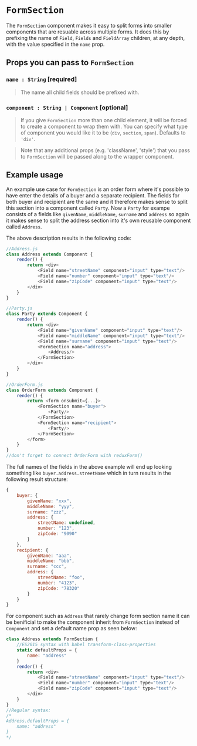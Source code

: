 # `FormSection`

The `FormSection` component makes it easy to split forms into smaller components that are resuable across multiple forms.
It does this by prefixing the name of `Field`, `Fields` and `FieldArray` children, at any depth, with the value specified in the `name` prop.

## Props you can pass to `FormSection`

### `name : String` [required]

> The name all child fields should be prefixed with. 

### `component : String | Component` [optional]

> If you give `FormSection` more than one child element, it will be forced to create a component
to wrap them with. You can specify what type of component you would like it to be (`div`,
`section`, `span`). Defaults to `'div'`.

> Note that any additional props (e.g. 'className', 'style') that you pass to `FormSection` will be
passed along to the wrapper component.

## Example usage

An example use case for `FormSection` is an order form where it's possible to have enter the details of a buyer and a separate recipient.
The fields for both buyer and recipient are the same and it therefore makes sense to split this section into a component called `Party`.
Now a `Party` for exampe consists of a fields like `givenName`, `middleName`, `surname` and `address` so again it makes sense to split 
the address section into it's own reusable component called `Address`.

The above description results in the following code:

```js
//Address.js
class Address extends Component {
    render() {
        return <div>
            <Field name="streetName" component="input" type="text"/>
            <Field name="number" component="input" type="text"/>
            <Field name="zipCode" component="input" type="text"/> 
        </div>
    }
}

//Party.js
class Party extends Component {
    render() {
        return <div>
            <Field name="givenName" component="input" type="text"/>
            <Field name="middleName" component="input" type="text"/>
            <Field name="surname" component="input" type="text"/>
            <FormSection name="address">
                <Address/>
            </FormSection>
        </div>
    }
}

//OrderForm.js
class OrderForm extends Component {
    render() {
        return <form onsubmit={...}>
            <FormSection name="buyer">
                <Party/>
            </FormSection>
            <FormSection name="recipient">
                <Party/>
            </FormSection>
        </form>
    }
}
//don't forget to connect OrderForm with reduxForm()
```

The full names of the fields in the above example will end up looking something like `buyer.address.streetName` which in turn results in 
the following result structure:
```js
{
    buyer: {
        givenName: "xxx",
        middleName: "yyy",
        surname: "zzz",
        address: {
            streetName: undefined,
            number: "123",
            zipCode: "9090"
        }
    },
    recipient: {
        givenName: "aaa",
        middleName: "bbb",
        surname: "ccc",
        address: {
            streetName: "foo",
            number: "4123",
            zipCode: "78320"
        }
    }
}
```

For component such as `Address` that rarely change form section name it can be benificial to make the component inherit from `FormSection`
instead of `Component` and set a default name prop as seen below:

```js
class Address extends FormSection {
    //ES2015 syntax with babel transform-class-properties
    static defaultProps = {
        name: "address"
    }
    render() {
        return <div>
            <Field name="streetName" component="input" type="text"/>
            <Field name="number" component="input" type="text"/>
            <Field name="zipCode" component="input" type="text"/> 
        </div>
    }
}
//Regular syntax:
/*
Address.defaultProps = {
    name: "address"
}
*/
```